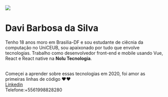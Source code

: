 <img width="auto" src="https://avatars0.githubusercontent.com/u/57877449?s=460&u=38c139ae53da3814aa6a3cf40b293e6c898278df&v=4">

# Davi Barbosa da Silva

Tenho 18 anos moro em Brasilia-DF e sou estudante de ciêcnia da computação no UniCEUB, sou apaixonado por tudo que envolve tecnologias.
Trabalho como desenvolvedor front-end e mobile usando Vue, React e React native na **Nolu Tecnologia**.

 <br/>Começei a aprender sobre essas tecnologias em 2020, foi amor as primeiras linhas de código ❤❤
 <br/><a href="https://www.linkedin.com/in/davi-barbosa-473211198" target="_blank">Linkedin</a>
 <br/>Telefone:+5561998828280
 
<!--
**Dabisilva/Dabisilva** is a ✨ _special_ ✨ repository because its `README.md` (this file) appears on your GitHub profile.

Here are some ideas to get you started:

- 🔭 I’m currently working on ...
- 🌱 I’m currently learning ...
- 👯 I’m looking to collaborate on ...
- 🤔 I’m looking for help with ...
- 💬 Ask me about ...
- 📫 How to reach me: ...
- 😄 Pronouns: ...
- ⚡ Fun fact: ...
-->
